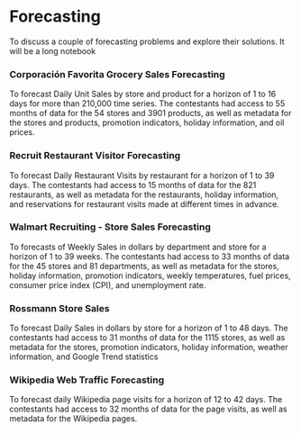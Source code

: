 # Forecasting
To discuss a couple of forecasting problems and explore their solutions. It will be a long notebook

### Corporación Favorita Grocery Sales Forecasting

To forecast Daily Unit Sales by store and product for a horizon of 1 to 16 days for more than 210,000 time series. The contestants had access to 55 months of data for the 54 stores and 3901 products, as well as metadata for the stores and products, promotion indicators, holiday information, and oil prices.

### Recruit Restaurant Visitor Forecasting

To forecast Daily Restaurant Visits by restaurant for a horizon of 1 to 39 days. The contestants had access to 15 months of data for the 821 restaurants, as well as metadata for the restaurants, holiday information, and reservations for restaurant visits made at different times in advance.

### Walmart Recruiting - Store Sales Forecasting

To forecasts of Weekly Sales in dollars by department and store for a horizon of 1 to 39 weeks. The contestants had access to 33 months of data for the 45 stores and 81 departments, as well as metadata for the stores, holiday information, promotion indicators, weekly temperatures, fuel prices, consumer price index (CPI), and unemployment rate.

### Rossmann Store Sales

To forecast Daily Sales in dollars by store for a horizon of 1 to 48 days. The contestants had access to 31 months of data for the 1115 stores, as well as metadata for the stores, promotion indicators, holiday information, weather information, and Google Trend statistics

### Wikipedia Web Traffic Forecasting

To forecast daily Wikipedia page visits for a horizon of 12 to 42 days. The contestants had access to 32 months of data for the page visits, as well as metadata for the Wikipedia pages.
